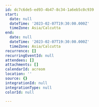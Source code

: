 ```yaml
---
id: dc7c6de5-ed93-4b47-8c34-1a6eb5c0c939
start:
  date: null
  dateTime: '2023-02-07T19:30:00.000Z'
  timeZone: Asia/Calcutta
end:
  date: null
  dateTime: '2023-02-07T19:30:00.000Z'
  timeZone: Asia/Calcutta
recurrence: []
recurringEventId: null
attendees: []
attachments: []
calendarId: acreom
location: ''
source: {}
integrationId: null
integrationType: null
colorId: null

---
```


